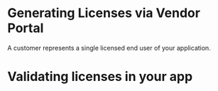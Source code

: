 # Generating Licenses via Vendor Portal

A customer represents a single licensed end user of your application.

# Validating licenses in your app
